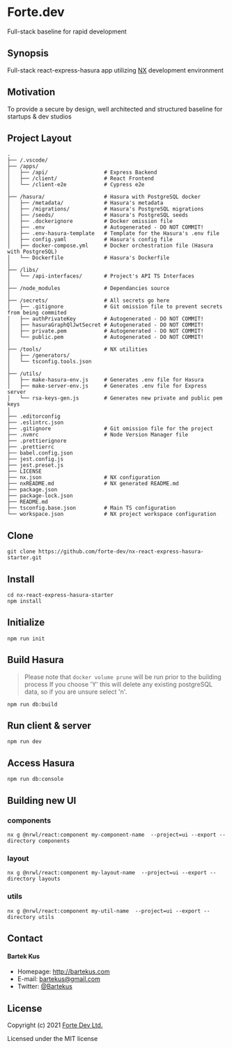 # Forte.dev

Full-stack baseline for rapid development

## Synopsis

Full-stack react-express-hasura app utilizing [NX](https://nx.dev/) development environment

## Motivation

To provide a secure by design, well architected and structured baseline for startups & dev studios

## Project Layout

```
.
├── /.vscode/
├── /apps/
│   ├── /api/                  # Express Backend
│   ├── /client/               # React Frontend
│   └── /client-e2e            # Cypress e2e
│
├── /hasura/                   # Hasura with PostgreSQL docker
│   ├── /metadata/             # Hasura's metadata
│   ├── /migrations/           # Hasura's PostgreSQL migrations
│   ├── /seeds/                # Hasura's PostgreSQL seeds
│   ├── .dockerignore          # Docker omission file
│   ├── .env                   # Autogenerated - DO NOT COMMIT!
│   ├── .env-hasura-template   # Template for the Hasura's .env file
│   ├── config.yaml            # Hasura's config file
│   ├── docker-compose.yml     # Docker orchestration file (Hasura with PostgreSQL)
│   └── Dockerfile             # Hasura's Dockerfile
│
├── /libs/
│   └── /api-interfaces/       # Project's API TS Interfaces
│
├── /node_modules              # Dependancies source
│
├── /secrets/                  # All secrets go here
│   ├── .gitignore             # Git omission file to prevent secrets from being commited
│   ├── authPrivateKey         # Autogenerated - DO NOT COMMIT!
│   ├── hasuraGraphQlJwtSecret # Autogenerated - DO NOT COMMIT!
│   ├── private.pem            # Autogenerated - DO NOT COMMIT!
│   └── public.pem             # Autogenerated - DO NOT COMMIT!
│
├── /tools/                    # NX utilities
│   ├── /generators/
│   └── tsconfig.tools.json
│
├── /utils/
│   ├── make-hasura-env.js     # Generates .env file for Hasura
│   ├── make-server-env.js     # Generates .env file for Express server
│   └── rsa-keys-gen.js        # Generates new private and public pem keys
│
├── .editorconfig
├── .eslintrc.json
├── .gitignore                 # Git omission file for the project
├── .nvmrc                     # Node Version Manager file
├── .prettierignore
├── .prettierrc
├── babel.config.json
├── jest.config.js
├── jest.preset.js
├── LICENSE
├── nx.json                    # NX configuration
├── nxREADME.md                # NX generated README.md
├── package.json
├── package-lock.json
├── README.md
├── tsconfig.base.json         # Main TS configuration
└── workspace.json             # NX project workspace configuration
```

## Clone

```
git clone https://github.com/forte-dev/nx-react-express-hasura-starter.git
```

## Install

```
cd nx-react-express-hasura-starter
npm install
```

## Initialize

```
npm run init
```

## Build Hasura

> Please note that `docker volume prune` will be run prior to the building process
> If you choose 'Y' this will delete any existing postgreSQL data, so if you are unsure select 'n'.

```
npm run db:build
```

## Run client & server

```
npm run dev
```

## Access Hasura

```
npm run db:console
```

## Building new UI

### components

```
nx g @nrwl/react:component my-component-name  --project=ui --export --directory components
```

### layout

```
nx g @nrwl/react:component my-layout-name  --project=ui --export --directory layouts
```

### utils

```
nx g @nrwl/react:component my-util-name  --project=ui --export --directory utils
```

## Contact

#### Bartek Kus

- Homepage: http://bartekus.com
- E-mail: bartekus@gmail.com
- Twitter: [@Bartekus](https://twitter.com/Bartekus 'Bartekus on twitter')

## License

Copyright (c) 2021 [Forte Dev Ltd.](https://forte.dev)

Licensed under the MIT license

